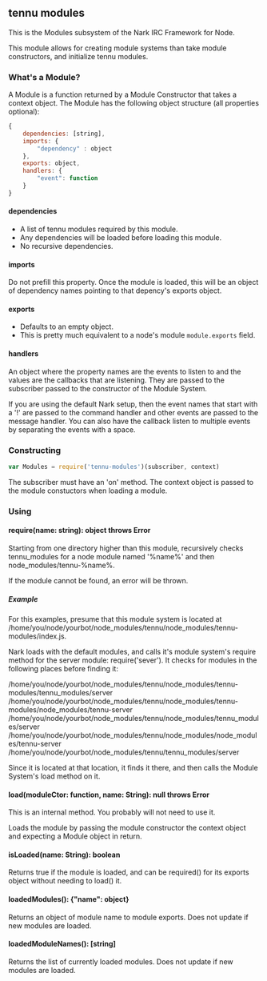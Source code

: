 ## tennu modules

This is the Modules subsystem of the Nark IRC Framework for Node.

This module allows for creating module systems than take module constructors,
and initialize tennu modules.

### What's a Module?

A Module is a function returned by a Module Constructor that takes a context
object. The Module has the following object structure (all properties optional):

```javascript
{
    dependencies: [string],
    imports: {
        "dependency" : object
    },
    exports: object,
    handlers: {
        "event": function
    }
}
```


#### dependencies

* A list of tennu modules required by this module.
* Any dependencies will be loaded before loading this module.
* No recursive dependencies.

#### imports

Do not prefill this property. Once the module is loaded, this will be an
object of dependency names pointing to that depency's exports object.

#### exports

* Defaults to an empty object.
* This is pretty much equivalent to a node's module `module.exports` field.

#### handlers

An object where the property names are the events to listen to and the values
are the callbacks that are listening. They are passed to the subscriber passed
to the constructor of the Module System.

If you are using the default Nark setup, then the event names that start with
a '!' are passed to the command handler and other events are passed to the
message handler. You can also have the callback listen to multiple events by
separating the events with a space.

### Constructing

```javascript
var Modules = require('tennu-modules')(subscriber, context)
```

The subscriber must have an 'on' method. The context object is passed to the
module constuctors when loading a module.

### Using

#### require(name: string): object throws Error

Starting from one directory higher than this module, recursively checks
tennu_modules for a node module named '%name%' and then node_modules/tennu-%name%.

If the module cannot be found, an error will be thrown.

##### Example

For this examples, presume that this module system is located at
/home/you/node/yourbot/node_modules/tennu/node_modules/tennu-modules/index.js.

Nark loads with the default modules, and calls it's module system's require
method for the server module:  require('sever'). It checks for modules in the
following places before finding it:

/home/you/node/yourbot/node_modules/tennu/node_modules/tennu-modules/tennu_modules/server
/home/you/node/yourbot/node_modules/tennu/node_modules/tennu-modules/node_modules/tennu-server
/home/you/node/yourbot/node_modules/tennu/node_modules/tennu_modules/server
/home/you/node/yourbot/node_modules/tennu/node_modules/node_modules/tennu-server
/home/you/node/yourbot/node_modules/tennu/tennu_modules/server

Since it is located at that location, it finds it there, and then calls
the Module System's load method on it.

#### load(moduleCtor: function, name: String): null throws Error

This is an internal method. You probably will not need to use it.

Loads the module by passing the module constructor the context object and
expecting a Module object in return.

#### isLoaded(name: String): boolean

Returns true if the module is loaded, and can be required() for its exports
object without needing to load() it.

#### loadedModules(): {"name": object}

Returns an object of module name to module exports. Does not update if new
modules are loaded.

#### loadedModuleNames(): [string]

Returns the list of currently loaded modules. Does not update if new modules
are loaded.